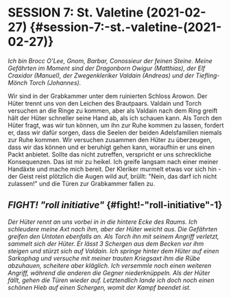 <!-- Copyright 2020-2025 Dominik Jan Schott. All rights reserved. The license agreement is define in the LICENSE file in the root folder. -->
# **SESSION 7: St. Valetine	(2021-02-27)** {#session-7:-st.-valetine-(2021-02-27)}

*Ich bin Brocc O'Lee, Gnom, Barbar, Conossieur der feinen Steine. Meine Gefährten im Moment sind der Dragonborn Owigur (Matthias), der Elf Craxidor (Manuel), der Zwegenkleriker Valdain (Andreas) und der Tiefling-Mönch Torch (Johannes).*

Wir sind in der Grabkammer unter dem ruinierten Schloss Arowon. Der Hüter trennt uns von den Leichen des Brautpaars. Valdain und Torch versuchen an die Ringe zu kommen, aber als Valdain nach dem Ring greift hält der Hüter schneller seine Hand ab, als ich schauen kann. Als Torch den Hüter fragt, was wir tun können, um ihn zur Ruhe kommen zu lassen, fordert er, dass wir dafür sorgen, dass die Seelen der beiden Adelsfamilien niemals zur Ruhe kommen. Wir versuchen zusammen den Hüter zu überzeugen, dass wir das können und er beruhigt gehen kann, woraufhin er uns einen Packt anbietet. Sollte das nicht zutreffen, verspricht er uns schreckliche Konsequenzen. Das ist mir zu heikel. Ich greife langsam nach einer meiner Handäxte und mache mich bereit. Der Kleriker murmelt etwas vor sich hin \- der Geist reist plötzlich die Augen wild auf, brüllt: "Nein, das darf ich nicht zulassen\!" und die Türen zur Grabkammer fallen zu.

## ***FIGHT\! "roll initiative"*** {#fight!-"roll-initiative"-1}

*Der Hüter rennt an uns vorbei in in die hintere Ecke des Raums. Ich schleudere meine Axt nach ihm, aber der Hüter weicht aus. Die Gefährten greifen den Untoten ebenfalls an. Als Torch ihn mit seinem Angriff verletzt, sammelt sich der Hüter. Er lässt 3 Schergen aus dem Becken vor ihm steigen und stürzt sich auf Valdain. Ich springe hinter dem Hüter auf einen Sarkophag und versuche mit meiner trauten Kriegsaxt ihm die Rübe abzuhauen, scheitere aber kläglich. Ich versemmle noch einen weiteren Angriff, während die anderen die Gegner niederknüppeln. Als der Hüter fällt, gehen die Türen wieder auf. Letztendlich lande ich doch noch einen schönen Hieb auf einen Schergen, womit der Kampf beendet ist.*

Valdain hat sich schon die Ringe geschnappt und stürmt aus dem Raum. Ich schaue mir die Überreste der Gegner an, deren Ausrüstung ist jedoch mit dem Ableben schlagartig gealtert. Wir gehen zurück zur Schlosskapelle \- dort wartet schon neben der Priesterin Mutter Lauren auch eine weitere Halbling-Bardin, die aber nicht grün leuchtet. Sie stellt sich als Catilina vor und ich bringe sie auf den aktuellen Stand unseres Plans: Geister des Brautpaars fahren in zwei aus der Gruppe, wir führen die Vermählung durch und der Fluch auf dem Schloss wird gebrochen. Die Gruppe rastet, während Catilina ein Lied anstimmt. Ich schlage vor nicht lange Zeit zu vergeuden, sondern direkt das Brautpaar zu überreden. Valdain vereinbart mit Mutter Lauren das Kennwort "Kaninchen", auf dass sie die Barriere fallen lassen soll. Frisch erholt trete ich in die Halle, aber als ich mich dem Tisch nähere tauchen überall im Raum wieder die Geister mit wutverzerrten Fratzen auf.

## ***FIGHT\! "roll initiative"*** {#fight!-"roll-initiative"-2}

*Die Gefährt\*innen wehren die Schemen ab, während ich auf den Tisch springe und versuche das Brautpaar zu überreden. Catilina tritt zu mir hinzu und hilft mir bei der Überzeugungsarbeit. Ricardo fährt in mich und ich lasse es zu. Ich spüre seine Präsenz und überzeuge ihn, die Wut fahren zu lassen und mir zu vertrauen. Dann bitte ich Catilina die Braut Jaletta in sich aufzunehmen, da sie die einzige der Gefährt\*innen in Reichweite ist. Ricardo spricht mit mir und ich lasse ihn meine Hand nach Jaletta ausstrecken. Jaletta fährt in Catilina und ich vermute den gleichen Disput in ihr zu sehen, wie vorher mit Ricardo bei mir. Dann greifen wir uns beide an den Händen und stürmen zur Kapelle. Hieben von umstehenden Geistern ausweichend prallen wir an einer unsichtbaren Wand ab, welche die Türe zur Kapelle versperrt. Catilina verhöhnt den nächsten Geist, während Owigur Mutter Lauren das Kennwort "Kaninchen" zuruft, um die Barriere fallen zu lassen. Ich rufe der Gruppe noch zu die Türe zu halten, während Catilina und ich in die Kapelle stürmen. Am Altar wartet schon die Priesterin. Owigur verperrt hinter uns die Türe. Catilina begleitet mich zum Altar, wo uns Mutter Lauren die Ringe zur Übergabe überreicht. Aus der großen Halle tönen immer noch heftige Kampfgeräusche von den Gefährt\*innen. Ich spüre Ricardos Nervosität, wie sie meinen Körper ausleuchtet. Ich übergebe Ricardo die Zügel und versuche ihn zu versichern, während er Jaletta in Catilina versucht den Ring an den Finger zu schieben und umgekehrt uns der Ring aufgeschoben wird. Die Priesterin lässt Ricardo und Jalette die Gelübde geben, verhaspelt sich kurz, als Owigur von der Tür Zeichen macht sich zu beeilen \- und fährt fort. Sie erklärt Ricardo und Jaletta somit zu Frau und Mann. In diesem Moment fahren die Geister aus uns und schweben über dem Altar. Die übrigen Geister jubeln noch kurz auf, verschwinden dann.*

Mutter Lauren dankt uns für den Dienst und dass sie nach dreihundert Jahren endlich Ruhe finden wird. Wir diskutieren, wie wir Captain Kadu erklären, was hier stattgefunden hat. Valdain schlägt vor direkt der Captain zu berichten, ohne das dem Lager zu berichten, um mehr Gold gegen eine für sie vorteilhafte Version der Geschichte. Owigur durchsucht akribisch das Büro nach einer Besitzurkunde des Schlosses Arowon. Er findet keine und schlägt vor diese einfach zu fälschen. Catilina meint sie könne das gerne machen und hätte die nötige Ausrüstung dabei. Aber wie heißt das Schloss denn genau? Ich biete an im Lager nachzufragen und gehe aus dem Schloss.  
Ich treffe einen Lagerarbeiter unterwegs, der mich nach dem Stand der Dinge fragt: Ich gebe an keine Informationen über die laufenden Ermittlungen geben zu können, aber ich muss für das Brechen des Fluchs unbedingt die genaue Schreibweise des Schlossnamens wissen. Er verweist mich zu seinem Vorgesetzten, der mir auch ohne große Fragen einen Brief mit der Schreibweise zeigt. Ich eile zurück und krakele den Namen auf einen Zettel für die anderen. Mit der Besitzurkunde der Minen von Owigur als Vorlage fertigt Catilina eine wunderschöne Besitzurkunde des Schlosses an und wir schleppen uns erschöpft zum Armeelager. Valdain versucht die Captain von der Idee zu überzeugen, schafft es etwa ein Viertel mehr für alle heraushandeln und dass wir Zelt und Handkarren behalten dürfen. Sehr erschöpft zurück im Arbeiterlager, fülle ich meinen Wasserschlauch und meine Tagesrationen wieder auf. In unserem Zelt dann falle ich umgehend in tiefen Schlaf, obwohl die Sonne noch recht hoch steht \- und schlafe tief und fest bis zum nächsten Tag durch.

Wir müssen den Fluss Rhule westwärts umgehen und machen uns am nächsten Tag auf den Weg. Es geht einen halben Tag flussaufwärts, bis wir zu einer größeren Stadt kommen. Am Eingang steht ein hübsch beschriebenes Holzschild mit Blumenornamenten verziert auf dem "Sankt Valentin" steht. Valdain fragt Passanten nach einer Einkehr er empfiehlt den "Fliegenden Delphin", meint dann aber, dass er selbst lieber im "Dunklen Hecht" einkehre. Ich frage ihn noch, ob er ein gutes Fisch-Lokal empfehlen kann, aber er meint nur, im "Dunklen Hecht" gebe es nur gutes Dunkelbier und geht etwas verwirrt weiter. Wir beschließen in den "Fliegenden Delphin" einzukehren und finden das Gebäude nach ein wenig Nachfragen auch.  
Das Wirtshaus ist weitaus besser als letzte Woche das "Zum Spielsüchtigen Golem". Drinnen bestelle ich gleich die lokale Spezialität, was ich als Glasaale in Dunkelbier verstanden habe. Valdain reserviert uns schon Zimmer; er fragt Catilina ob sie mit ein Zimmer teilen möchte, was sie verneint. Also ein Dreier-, ein Zweier- und ein Einzelzimmer. Die Wirtin ist kurz verwirrt, was sich noch verstärkt, als sie unsere Bestellung später aufnimmt. Fisch, Schweinebraten, Wein, Weizenbier und für mich einen Nachschlag Glasaale. Valdain frägt die Wirtin nach ihrem Namen, was sie mit Landa beantwortet. Er fragt weiter, wer über das Verschwinden der Frauen in der Stadt am besten Bescheid wisse. Wir sollen uns wohl am Besten an die Stadtwache wenden. Sehenswürdigkeiten? Wir haben leider erst das große Fest vor zwei Tagen verpasst. Owigur erwidert, dass wir gerade von einer sehr romantischen Hochzeit kommen. Was die Wirtin sehr erfreut. Ich sende noch einen Gruß an die Küche für das gute Aalbier \- das beste, was ich je getrunken habe (und einzige). Ich höre leise eine unwirsche Diskussion aus der Küche, was ich denn für einer sei und dass sie das trotzdem nicht probieren würde. Valdain und Owigur fragen noch nach Läden in der Stadt: Schmiede, Juwelier und Tränkebrauerei. Wir einigen uns darauf heute zusammen die Läden abzuklappern und morgen die neue Ermittlungen aufzunehmen. Bisher wissen wir nur, dass einmal im Jahr eine Frau in der Stadt verschwindet und diese zum Teil nach Jahren wieder verwirrt auftauchen ohne scheinbar einen Tag gealtert zu sein.

## ***SHOPPING*** {#shopping}

*Wir starten beim Juwelier, einem prächtigen Gebäude mit schön geschliffenen und gefertigtem Feinwerk im Schaufenster. Es ist sehr hell durch viele magische Beleuchtungen und mir verschlägt es schlicht die Stimme. Warum muss alles so grell sein? Valdain verkauft ein paar seiner Edelsteine für eine schwarze Perle und etwas Gold. Auf Valdain's Nachfrage, ob er etwas über das Verschwinden der Frauen in der Stadt weiß, wird der Verkäufer kurz nachdenklich und geistesabwesend, verneint und wechselt das Thema. Torch veräußert ebenfalls seine Edelsteine, Owigur vergibt einen Auftrag einen Diamanten in Silberblätter zu fassen und ich bestelle Tinker-Materialien, welche ich am nächsten Tag abholen solle und veräußere die anderen Edelsteine nach ausführlichem Feilschen. Auf meine Nachfrage, ob sie auch magische Gegenstände führen verweist er mich an den Magieausrüstungsladen die Straße runter.*  
*Im Anschluss gehen wir aber erst zum Handwerksausrüstungsladen, da Torch dringend Papier für Notizen benötigt. Owigur deckt sich auch mit einem Notizbuch ein. Torch fragt den Ladeninhaber auch nach den verschwundenen Frauen, aber mit der gleichen Reaktion, wie schon beim Juwelier. Weiter geht es zur Trankbrauerei. Owigur ist ein Weilchen drinnen am Stöbern, als ich auch kurz eintrete, um nach einem besseren Heiltrank zu schauen. Die etwas verschrobene Ladenbesitzerin begrüßt mich freundlich, aber im Laden riecht es mir zu intensiv. Gemisch in natüliche Gerüche nach Rinde, Moos und anderen Pflanzenteilen ist ein stechender scharfer Unterton, der mir zusetzt. Die Besitzerin packt auf meine Nachfrage bezüglich eines größeren Heiltranks ein riesen Gefäß auf den Thresen stellt in das ich selbst gut gepasst hätte. Als ich den guten Heiltrank aus der Tasche hole und meine:  "Mehr davon bitte, am besten gleich fünf Stück\!" Sie schaut mich belustigt an, also einer würde 150 Gold kosten, ob ich mir sicher sei? Ich korrigiere mich, dass mir einer doch reiche \- oder besser doch gar keiner. Und gehe mich rasch verabschiedend wieder aus dem Laden. Kurz darauf kommt Owigur aus dem Laden.*      
*Schon von Fern hören wir das Klingen der Schmiedehämmer lange bevor wir die Schmiede schließlich sehen. Als wir herantreten löscht der Lehrling gerade eine Klinge ab, die sich stark verformt. Missmutig wendet sich der Schmied ab, seine Miene erhellt sich aber rasch, als er uns sieht und begrüßt uns freundlich. Valdain unterhält sich mit dem Meister und begibt sich in die Werkstatt um selbst zu schmieden. Ich frage wegen meines vom Rostmonster beschädigten Hammers, aber beschließe nach kurzer Verhandlung ihn zu verkaufen. Ich überlasse meinen alten Kriegshammer für ein paar Gold dem Schmied, der ihn seinem Lehrling zum Üben gibt. Valdain schaut herüber und meint er habe eh noch einen guten Kriegshammer im Gepäck den ich haben kann. Ich stimme dem erfreut zu und erhalte seinen Hammer. Auf meine Nachfrage, ob sie auch Lederrüstungen fertigen können, bejaht dies der alte Schmiedemeister und fragt mich nach meinen Vorstellungen. Ich hole den Gründrachenkopf aus der Tasche; ob er mir daraus eine gute Kopfbedeckung und den Resten einen schicken Lendenschurz machen kann. Er macht ein paar Notizen und zeigt mir ein grobes Konzept. Sieht super aus. Für ein paar Gold gebe ich den Auftrag und er meint ich könne es in den nächsten Tagen abholen.*  
*Owigur erzählt uns, dass die Trankbrauerin sich bei ihm gemeldet hätte und dass das zuletzt aufgetauchte Mädchen Adalina sei, das vor ein paar Tagen aufgetaucht sei und von seltsamen Kreaturen berichtet hätte.*

Zurück im Wirtshaus teilt uns die Wirtin Landa mit, dass unsere Zimmer bereit stünden und auf ihre Nachfrage, ob wir weitere Wünsche hätten, bestelle ich natürlich die Lokalspezialität: Mehr Aalbier\! Auf Owigur's Nachfrage, ob die Wirtin das Mädchen Adalina kenne, erzählt sie, dass sie vom Auftauchen gehört habe, aber wenig mehr. Nach Speis' und Trank gehe ich mit den anderen auf unsere Stuben. Ich teile mir das Dreierzimmer mit Craxidor und Valdain. Das Zimmer ist schön eingerichtet, aber für das dritte Bett wurde scheinbar etwas Mobilar entfernt. Satt und leicht angetrunken wasche ich mich und falle ins Bett.

Am nächsten morgen beim gmeinsamen Frühstück schaut Owigur länger als sonst durch den Wirtsraum, bleibt aber still. Der nächste Plan ist unsere Bestellungen abzuholen und dann in den Stadtkern vorzudringen.
